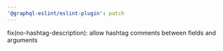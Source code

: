 ```yaml
---
'@graphql-eslint/eslint-plugin': patch
---
```


fix(no-hashtag-description): allow hashtag comments between fields and arguments
